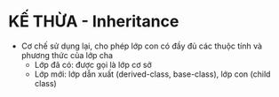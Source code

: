 # KẾ THỪA - Inheritance
- Cơ chế sử dụng lại, cho phép lớp con có đầy đủ các thuộc tính và phương thức của lớp cha
  - Lớp đã có: được gọi là lớp cơ sở
  - Lớp mới: lớp dẫn xuất (derived-class, base-class), lớp con (child class)

